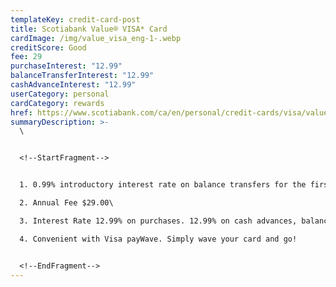 ```yaml
---
templateKey: credit-card-post
title: Scotiabank Value® VISA* Card
cardImage: /img/value_visa_eng-1-.webp
creditScore: Good
fee: 29
purchaseInterest: "12.99"
balanceTransferInterest: "12.99"
cashAdvanceInterest: "12.99"
userCategory: personal
cardCategory: rewards
href: https://www.scotiabank.com/ca/en/personal/credit-cards/visa/value-card.html
summaryDescription: >-
  \


  <!--StartFragment-->


  1. 0.99% introductory interest rate on balance transfers for the first 6 months\

  2. Annual Fee $29.00\

  3. Interest Rate 12.99% on purchases. 12.99% on cash advances, balance transfers and Scotia Credit Card Cheques\

  4. Convenient with Visa payWave. Simply wave your card and go!


  <!--EndFragment-->
---
```

